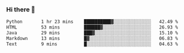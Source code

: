 ### Hi there 👋

<!--START_SECTION:waka-->

```txt
Python       1 hr 23 mins    ██████████▓░░░░░░░░░░░░░░   42.49 %
HTML         53 mins         ██████▓░░░░░░░░░░░░░░░░░░   26.93 %
Java         29 mins         ███▓░░░░░░░░░░░░░░░░░░░░░   15.10 %
Markdown     13 mins         █▓░░░░░░░░░░░░░░░░░░░░░░░   06.83 %
Text         9 mins          █░░░░░░░░░░░░░░░░░░░░░░░░   04.63 %
```

<!--END_SECTION:waka-->


<!--
**AnkelMauCastillo/AnkelMauCastillo** is a ✨ _special_ ✨ repository because its `README.md` (this file) appears on your GitHub profile.

Here are some ideas to get you started:

- 🔭 I’m currently working on ...
- 🌱 I’m currently learning ...
- 👯 I’m looking to collaborate on ...
- 🤔 I’m looking for help with ...
- 💬 Ask me about ...
- 📫 How to reach me: ...
- 😄 Pronouns: ...
- ⚡ Fun fact: ...
-->
